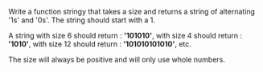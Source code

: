 Write a function stringy that takes a size and returns a string of alternating '1s' and '0s'.
The string should start with a 1.

A string with size 6 should return : **'101010'**, with size 4 should return : **'1010'**, with size 12 should return : **'101010101010'**, etc.

The size will always be positive and will only use whole numbers.
